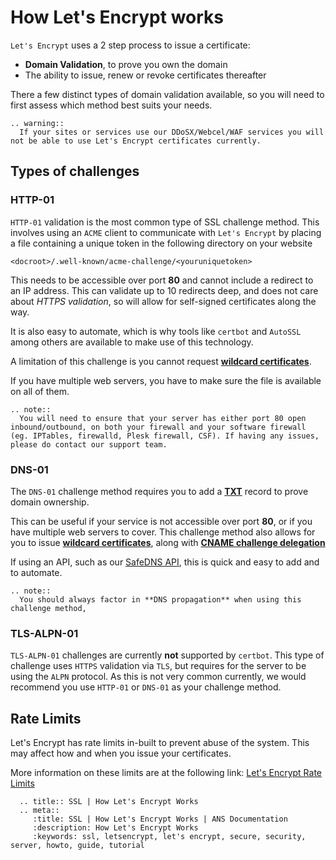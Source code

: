 # How Let's Encrypt works

`Let's Encrypt` uses a 2 step process to issue a certificate:

* **Domain Validation**, to prove you own the domain
* The ability to issue, renew or revoke certificates thereafter

There a few distinct types of domain validation available, so you will need to first assess which method best suits your needs.

```eval_rst
.. warning::
  If your sites or services use our DDoSX/Webcel/WAF services you will not be able to use Let's Encrypt certificates currently.
```

## Types of challenges

### HTTP-01

`HTTP-01` validation is the most common type of SSL challenge method. This involves using an `ACME` client to communicate with `Let's Encrypt` by placing a file containing a unique token in the following directory on your website

```none
<docroot>/.well-known/acme-challenge/<youruniquetoken>
```

This needs to be accessible over port **80** and cannot include a redirect to an IP address. This can validate up to 10 redirects deep, and does not care about *HTTPS validation*, so will allow for self-signed certificates along the way.

It is also easy to automate, which is why tools like `certbot` and `AutoSSL` among others are available to make use of this technology.

A limitation of this challenge is you cannot request [**wildcard certificates**](/domains/ssl/types).

If you have multiple web servers, you have to make sure the file is available on all of them.

```eval_rst
.. note::
  You will need to ensure that your server has either port 80 open inbound/outbound, on both your firewall and your software firewall (eg. IPTables, firewalld, Plesk firewall, CSF). If having any issues, please do contact our support team.

```

### DNS-01

The `DNS-01` challenge method requires you to add a [**TXT**](https://en.wikipedia.org/wiki/TXT_record) record to prove domain ownership.

This can be useful if your service is not accessible over port **80**, or if you have multiple web servers to cover. This challenge method also allows for you to issue [**wildcard certificates**](/domains/ssl/types), along with [**CNAME challenge delegation**](https://www.eff.org/deeplinks/2018/02/technical-deep-dive-securing-automation-acme-dns-challenge-validation)

If using an API, such as our [SafeDNS API](https://developers.ukfast.io/documentation/safedns), this is quick and easy to add and to automate.

```eval_rst
.. note::
  You should always factor in **DNS propagation** when using this challenge method,
```

### TLS-ALPN-01

`TLS-ALPN-01` challenges are currently **not** supported by `certbot`. This type of challenge uses `HTTPS` validation via `TLS`, but requires for the server to be using the `ALPN` protocol. As this is not very common currently, we would recommend you use `HTTP-01` or `DNS-01` as your challenge method.

## Rate Limits

Let's Encrypt has rate limits in-built to prevent abuse of the system. This may affect how and when you issue your certificates.

More information on these limits are at the following link: [Let's Encrypt Rate Limits](https://letsencrypt.org/docs/rate-limits/)

```eval_rst
  .. title:: SSL | How Let's Encrypt Works
  .. meta::
     :title: SSL | How Let's Encrypt Works | ANS Documentation
     :description: How Let's Encrypt Works
     :keywords: ssl, letsencrypt, let's encrypt, secure, security, server, howto, guide, tutorial
```
